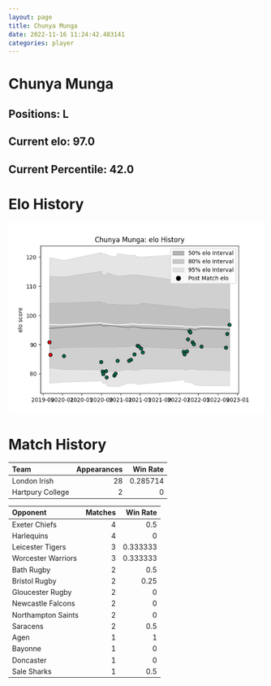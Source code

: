 ```yaml
---  
layout: page  
title: Chunya Munga  
date: 2022-11-16 11:24:42.483141  
categories: player  
---
```

# Chunya Munga

## Positions: L

## Current elo: 97.0

## Current Percentile: 42.0

# Elo History


![elo history](history_ChunyaMunga.png)
# Match History


| Team             |   Appearances |   Win Rate |
|:-----------------|--------------:|-----------:|
| London Irish     |            28 |   0.285714 |
| Hartpury College |             2 |   0        |

| Opponent           |   Matches |   Win Rate |
|:-------------------|----------:|-----------:|
| Exeter Chiefs      |         4 |   0.5      |
| Harlequins         |         4 |   0        |
| Leicester Tigers   |         3 |   0.333333 |
| Worcester Warriors |         3 |   0.333333 |
| Bath Rugby         |         2 |   0.5      |
| Bristol Rugby      |         2 |   0.25     |
| Gloucester Rugby   |         2 |   0        |
| Newcastle Falcons  |         2 |   0        |
| Northampton Saints |         2 |   0        |
| Saracens           |         2 |   0.5      |
| Agen               |         1 |   1        |
| Bayonne            |         1 |   0        |
| Doncaster          |         1 |   0        |
| Sale Sharks        |         1 |   0.5      |